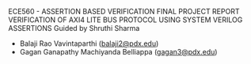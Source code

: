 ECE560 - ASSERTION BASED VERIFICATION
FINAL PROJECT REPORT
VERIFICATION OF AXI4 LITE BUS PROTOCOL
USING SYSTEM VERILOG ASSERTIONS
Guided by Shruthi Sharma
- Balaji Rao Vavintaparthi (balaji2@pdx.edu)
- Gagan Ganapathy Machiyanda Belliappa (gagan3@pdx.edu)
